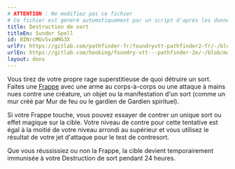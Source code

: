 ```yaml
---
# ATTENTION : Ne modifiez pas ce fichier
# Ce fichier est généré automatiquement par un script d'après les données du module Foundry VTT officiel et de sa traduction
title: Destruction de sort
titleEn: Sunder Spell
id: 8INrcMUv5vzWMG3X
urlFr: https://gitlab.com/pathfinder-fr/foundryvtt-pathfinder2-fr/-/blob/master/data/feats/8INrcMUv5vzWMG3X.htm
urlEn: https://gitlab.com/hooking/foundry-vtt---pathfinder-2e/-/blob/master/packs/data/feats.db/sunder-spell.json
layout: dons
---
```

Vous tirez de votre propre rage superstitieuse de quoi détruire un sort. Faites une [Frappe](../actions/frapper.html) avec une arme au corps-à-corps ou une attaque à mains nues contre une créature, un objet ou la manifestation d'un sort (comme un mur créé par Mur de feu ou le gardien de Gardien spirituel).

Si votre Frappe touche, vous pouvez essayer de contrer un unique sort ou effet magique sur la cible. Votre niveau de contre pour cette tentative est égal à la moitié de votre niveau arrondi au supérieur et vous utilisez le résultat de votre jet d'attaque pour le test de contresort.

Que vous réussissiez ou non la Frappe, la cible devient temporairement immunisée à votre Destruction de sort pendant 24 heures.
